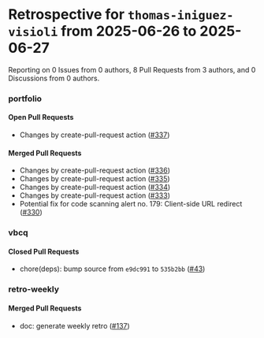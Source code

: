 # Retrospective for `thomas-iniguez-visioli` from 2025-06-26 to 2025-06-27

Reporting on 0 Issues from 0 authors, 8 Pull Requests from 3 authors, and 0 Discussions from 0 authors.


### portfolio

#### Open Pull Requests

- Changes by create-pull-request action ([#337](https://github.com/thomas-iniguez-visioli/portfolio/pull/337))

#### Merged Pull Requests

- Changes by create-pull-request action ([#336](https://github.com/thomas-iniguez-visioli/portfolio/pull/336))
- Changes by create-pull-request action ([#335](https://github.com/thomas-iniguez-visioli/portfolio/pull/335))
- Changes by create-pull-request action ([#334](https://github.com/thomas-iniguez-visioli/portfolio/pull/334))
- Changes by create-pull-request action ([#333](https://github.com/thomas-iniguez-visioli/portfolio/pull/333))
- Potential fix for code scanning alert no. 179: Client-side URL redirect ([#330](https://github.com/thomas-iniguez-visioli/portfolio/pull/330))

### vbcq

#### Closed Pull Requests

- chore(deps): bump source from `e9dc991` to `535b2bb` ([#43](https://github.com/thomas-iniguez-visioli/vbcq/pull/43))

### retro-weekly

#### Merged Pull Requests

- doc: generate weekly retro ([#137](https://github.com/thomas-iniguez-visioli/retro-weekly/pull/137))